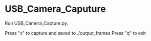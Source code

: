 # USB_Camera_Caputure

Run USB_Camera_Capture.py.

Press "x" to capture and saved to ./output_frames
Press "q" to exit
